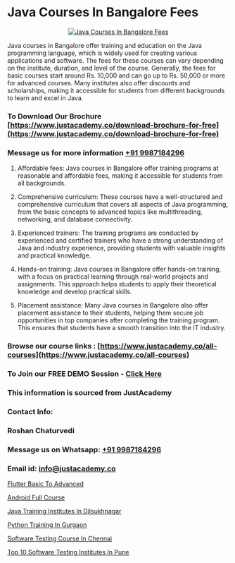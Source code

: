 # Java Courses In Bangalore Fees

<p align="center">
  <a href="https://justacademy.co/course-detail/core-java-training">
    <img src="https://justacademy.co/storage2/course_image/1677245426_course_image.webp" alt="Java Courses In Bangalore Fees">
  </a>
</p>


Java courses in Bangalore offer training and education on the Java programming language, which is widely used for creating various applications and software. The fees for these courses can vary depending on the institute, duration, and level of the course. Generally, the fees for basic courses start around Rs. 10,000 and can go up to Rs. 50,000 or more for advanced courses. Many institutes also offer discounts and scholarships, making it accessible for students from different backgrounds to learn and excel in Java. 
### To Download Our Brochure [https://www.justacademy.co/download-brochure-for-free](https://www.justacademy.co/download-brochure-for-free)
### Message us for more information [+91 9987184296](https://api.whatsapp.com/send?phone=919987184296)
1) Affordable fees: Java courses in Bangalore offer training programs at reasonable and affordable fees, making it accessible for students from all backgrounds.

2) Comprehensive curriculum: These courses have a well-structured and comprehensive curriculum that covers all aspects of Java programming, from the basic concepts to advanced topics like multithreading, networking, and database connectivity.

3) Experienced trainers: The training programs are conducted by experienced and certified trainers who have a strong understanding of Java and industry experience, providing students with valuable insights and practical knowledge.

4) Hands-on training: Java courses in Bangalore offer hands-on training, with a focus on practical learning through real-world projects and assignments. This approach helps students to apply their theoretical knowledge and develop practical skills.

5) Placement assistance: Many Java courses in Bangalore also offer placement assistance to their students, helping them secure job opportunities in top companies after completing the training program. This ensures that students have a smooth transition into the IT industry.

### Browse our course links : [https://www.justacademy.co/all-courses](https://www.justacademy.co/all-courses) 
### To Join our FREE DEMO Session - [Click Here](https://www.justacademy.co/register-for-course-demo)


### This information is sourced from JustAcademy
### Contact Info:
### Roshan Chaturvedi
### Message us on Whatsapp: [+91 9987184296](https://api.whatsapp.com/send?phone=919987184296)
### Email id: [info@justacademy.co](mailto:info@justacademy.co)
                
[Flutter Basic To Advanced](https://www.linkedin.com/pulse/flutter-basic-advanced-software-training-sunnyvale-k1zkc/)

[Android Full Course](https://www.linkedin.com/pulse/android-full-course-justacademy-pune-xppif/)

[Java Training Institutes In Dilsukhnagar](https://medium.com/@mistersumit961/java-training-institutes-in-dilsukhnagar-86a8ea154ad8)

[Python Training In Gurgaon](https://medium.com/@prempja40/python-training-in-gurgaon-7290836828b7)

[Software Testing Course In Chennai](https://justacademyin.github.io/justacademy/software-testing-course-in-chennai)

[Top 10 Software Testing Institutes In Pune](https://justacademyin.github.io/justacademy/top-10-software-testing-institutes-in-pune)

